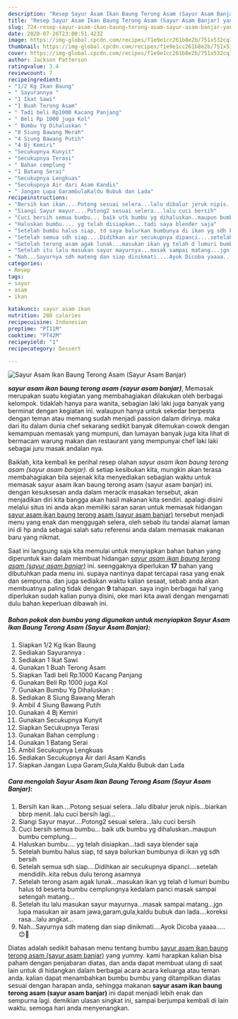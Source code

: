 ```yaml
---
description: "Resep Sayur Asam Ikan Baung Terong Asam (Sayur Asam Banjar) yang sempurna"
title: "Resep Sayur Asam Ikan Baung Terong Asam (Sayur Asam Banjar) yang sempurna"
slug: 724-resep-sayur-asam-ikan-baung-terong-asam-sayur-asam-banjar-yang-sempurna
date: 2020-07-26T23:00:51.423Z
image: https://img-global.cpcdn.com/recipes/f1e9e1cc261b8e2b/751x532cq70/sayur-asam-ikan-baung-terong-asam-sayur-asam-banjar-foto-resep-utama.jpg
thumbnail: https://img-global.cpcdn.com/recipes/f1e9e1cc261b8e2b/751x532cq70/sayur-asam-ikan-baung-terong-asam-sayur-asam-banjar-foto-resep-utama.jpg
cover: https://img-global.cpcdn.com/recipes/f1e9e1cc261b8e2b/751x532cq70/sayur-asam-ikan-baung-terong-asam-sayur-asam-banjar-foto-resep-utama.jpg
author: Jackson Patterson
ratingvalue: 3.4
reviewcount: 7
recipeingredient:
- "1/2 Kg Ikan Baung"
- " Sayurannya "
- "1 Ikat Sawi"
- "1 Buah Terong Asam"
- " Tadi beli Rp1000 Kacang Panjang"
- " Beli Rp 1000 juga Kol"
- " Bumbu Yg Dihaluskan "
- "8 Siung Bawang Merah"
- "4 Siung Bawang Putih"
- "4 Bj Kemiri"
- "Secukupnya Kunyit"
- "Secukupnya Terasi"
- " Bahan cemplung "
- "1 Batang Serai"
- "Secukupnya Lengkuas"
- "Secukupnya Air dari Asam Kandis"
- " Jangan Lupa GaramGulaKaldu Bubuk dan Lada"
recipeinstructions:
- "Bersih kan ikan....Potong sesuai selera...lalu dibalur jeruk nipis...biarkan bbrp menit..lalu cuci bersih lagi..."
- "Siangi Sayur mayur....Potong2 sesuai selera...lalu cuci bersih"
- "Cuci bersih semua bumbu... baik utk bumbu yg dihaluskan..maupun bumbu cemplung...."
- "Haluskan bumbu.... yg telah disiapkan...tadi saya blender saja"
- "Setelah bumbu halus siap, td saya balurkan bumbunya di ikan yg sdh bersih"
- "Setelah semua sdh siap....Didihkan air secukupnya dipanci....setelah mendidih..kita rebus dulu terong asamnya"
- "Setelah terong asam agak lunak...masukan ikan yg telah d lumuri bumbu halus td beserta bumbu cemplungnya kedalam panci masak sampai setengah matang..."
- "Setelah itu lalu masukan sayur mayurnya...masak sampai matang...jgn lupa masukan air asam jawa,garam,gula,kaldu bubuk dan lada....koreksi rasa...lalu angkat..."
- "Nah...Sayurnya sdh mateng dan siap dinikmati....Ayok Dicoba yaaaa.....😊🙏"
categories:
- Resep
tags:
- sayur
- asam
- ikan

katakunci: sayur asam ikan 
nutrition: 280 calories
recipecuisine: Indonesian
preptime: "PT11M"
cooktime: "PT42M"
recipeyield: "1"
recipecategory: Dessert

---
```



![Sayur Asam Ikan Baung Terong Asam (Sayur Asam Banjar)](https://img-global.cpcdn.com/recipes/f1e9e1cc261b8e2b/751x532cq70/sayur-asam-ikan-baung-terong-asam-sayur-asam-banjar-foto-resep-utama.jpg)

<b><i>sayur asam ikan baung terong asam (sayur asam banjar)</i></b>, Memasak merupakan suatu kegiatan yang membahagiakan dilakukan oleh berbagai kelompok. tidaklah hanya para wanita, sebagian laki laki juga banyak yang berminat dengan kegiatan ini. walaupun hanya untuk sekedar berpesta dengan teman atau memang sudah menjadi passion dalam dirinya. maka dari itu dalam dunia chef sekarang sedikit banyak ditemukan cowok dengan kemampuan memasak yang mumpuni, dan lumayan banyak juga kita lihat di bermacam warung makan dan restaurant yang mempunyai chef laki laki sebagai juru masak andalan nya.

Baiklah, kita kembali ke perihal resep olahan <i>sayur asam ikan baung terong asam (sayur asam banjar)</i>. di setiap kesibukan kita, mungkin akan terasa membahagiakan bila sejenak kita menyediakan sebagian waktu untuk memasak sayur asam ikan baung terong asam (sayur asam banjar) ini. dengan kesuksesan anda dalam meracik masakan tersebut, akan menjadikan diri kita bangga akan hasil makanan kita sendiri. apalagi disini melalui situs ini anda akan memiliki saran saran untuk memasak hidangan <u>sayur asam ikan baung terong asam (sayur asam banjar)</u> tersebut menjadi menu yang enak dan menggugah selera, oleh sebab itu tandai alamat laman ini di hp anda sebagai salah satu referensi anda dalam memasak makanan baru yang nikmat.




Saat ini langsung saja kita memulai untuk menyiapkan bahan bahan yang diperuntuk kan dalam membuat hidangan <u><i>sayur asam ikan baung terong asam (sayur asam banjar)</i></u> ini. seenggaknya diperlukan <b>17</b> bahan yang dibutuhkan pada menu ini. supaya nantinya dapat tercapai rasa yang enak dan sempurna. dan juga sediakan waktu kalian sesaat, sebab anda akan membuatnya paling tidak dengan <b>9</b> tahapan. saya ingin berbagai hal yang diperlukan sudah kalian punya disini, oke mari kita awali dengan mengamati dulu bahan keperluan dibawah ini.

<!--inarticleads1-->

##### Bahan pokok dan bumbu yang digunakan untuk menyiapkan Sayur Asam Ikan Baung Terong Asam (Sayur Asam Banjar):

1. Siapkan 1/2 Kg Ikan Baung
1. Sediakan  Sayurannya :
1. Sediakan 1 Ikat Sawi
1. Gunakan 1 Buah Terong Asam
1. Siapkan  Tadi beli Rp.1000 Kacang Panjang
1. Gunakan  Beli Rp 1000 juga Kol
1. Gunakan  Bumbu Yg Dihaluskan :
1. Sediakan 8 Siung Bawang Merah
1. Ambil 4 Siung Bawang Putih
1. Gunakan 4 Bj Kemiri
1. Gunakan Secukupnya Kunyit
1. Siapkan Secukupnya Terasi
1. Gunakan  Bahan cemplung :
1. Gunakan 1 Batang Serai
1. Ambil Secukupnya Lengkuas
1. Sediakan Secukupnya Air dari Asam Kandis
1. Siapkan  Jangan Lupa Garam,Gula,Kaldu Bubuk dan Lada




<!--inarticleads2-->

##### Cara mengolah Sayur Asam Ikan Baung Terong Asam (Sayur Asam Banjar):

1. Bersih kan ikan....Potong sesuai selera...lalu dibalur jeruk nipis...biarkan bbrp menit..lalu cuci bersih lagi...
1. Siangi Sayur mayur....Potong2 sesuai selera...lalu cuci bersih
1. Cuci bersih semua bumbu... baik utk bumbu yg dihaluskan..maupun bumbu cemplung....
1. Haluskan bumbu.... yg telah disiapkan...tadi saya blender saja
1. Setelah bumbu halus siap, td saya balurkan bumbunya di ikan yg sdh bersih
1. Setelah semua sdh siap....Didihkan air secukupnya dipanci....setelah mendidih..kita rebus dulu terong asamnya
1. Setelah terong asam agak lunak...masukan ikan yg telah d lumuri bumbu halus td beserta bumbu cemplungnya kedalam panci masak sampai setengah matang...
1. Setelah itu lalu masukan sayur mayurnya...masak sampai matang...jgn lupa masukan air asam jawa,garam,gula,kaldu bubuk dan lada....koreksi rasa...lalu angkat...
1. Nah...Sayurnya sdh mateng dan siap dinikmati....Ayok Dicoba yaaaa.....😊🙏




Diatas adalah sedikit bahasan menu tentang bumbu <u>sayur asam ikan baung terong asam (sayur asam banjar)</u> yang yummy. kami harapkan kalian bisa paham dengan penjabaran diatas, dan anda dapat membuat ulang di saat lain untuk di hidangkan dalam berbagai acara acara keluarga atau teman anda. kalian dapat menambahkan bumbu bumbu yang ditampilkan diatas sesuai dengan harapan anda, sehingga makanan <b>sayur asam ikan baung terong asam (sayur asam banjar)</b> ini dapat menjadi lebih enak dan sempurna lagi. demikian ulasan singkat ini, sampai berjumpa kembali di lain waktu. semoga hari anda menyenangkan.
